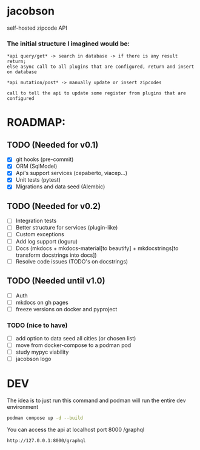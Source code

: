 <!--
Jacobson is a self hosted zipcode API
Copyright (C) 2023-2024  Christian G. Semke.

This program is free software: you can redistribute it and/or modify
it under the terms of the GNU Affero General Public License as
published by the Free Software Foundation, either version 3 of the
License, or (at your option) any later version.

This program is distributed in the hope that it will be useful,
but WITHOUT ANY WARRANTY; without even the implied warranty of
MERCHANTABILITY or FITNESS FOR A PARTICULAR PURPOSE.  See the
GNU Affero General Public License for more details.

You should have received a copy of the GNU Affero General Public License
along with this program.  If not, see <https://www.gnu.org/licenses/>.
-->

# jacobson
self-hosted zipcode API


### The initial structure I imagined would be:
```
*api query/get* -> search in database -> if there is any result return;
else async call to all plugins that are configured, return and insert on database
```
```
*api mutation/post* -> manually update or insert zipcodes
```
```
call to tell the api to update some register from plugins that are configured
```

# ROADMAP:

## TODO (Needed for v0.1)
- [x] git hooks (pre-commit)
- [x] ORM (SqlModel)
- [x] Api's support services (cepaberto, viacep...)
- [x] Unit tests (pytest)
- [x] Migrations and data seed (Alembic)

## TODO (Needed for v0.2)
- [ ] Integration tests
- [ ] Better structure for services (plugin-like)
- [ ] Custom exceptions
- [ ] Add log support (loguru)
- [ ] Docs (mkdocs + mkdocs-material[to beautify] + mkdocstrings[to transform docstrings into docs])
- [ ] Resolve code issues (TODO's on docstrings)

## TODO (Needed until v1.0)
- [ ] Auth
- [ ] mkdocs on gh pages
- [ ] freeze versions on docker and pyproject

### TODO (nice to have)
- [ ] add option to data seed all cities (or chosen list)
- [ ] move from docker-compose to a podman pod
- [ ] study mypyc viability
- [ ] jacobson logo

# DEV
The idea is to just run this command and podman will run the entire dev environment
```bash
podman compose up -d --build
```

You can access the api at localhost port 8000 /graphql
```
http://127.0.0.1:8000/graphql
```
